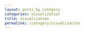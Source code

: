 ```yaml
---
layout: posts_by_category
categories: visualization
title: Visualization
permalink: /category/visualization
---
```

